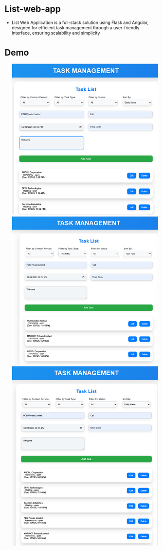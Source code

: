 # List-web-app
<ul>
 <li> List Web Application is a full-stack solution using Flask and Angular, designed for efficient task management through a user-friendly interface, ensuring scalability and simplicity </li>
  </ul>
  
# Demo
  <ul> 
  <img src= "Screenshot 2025-04-07 145711.png?raw=true" width =500/>
   <br>
  <img src="Screenshot 2025-04-07 145922.png?raw=true" width =500/>
   <br>
  <img src="Screenshot 2025-04-07 150159.png?raw=true" width =500/>
  </ul>
